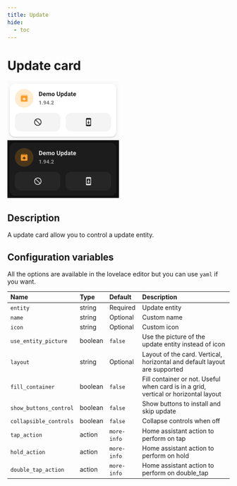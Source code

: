 ```yaml
---
title: Update
hide:
  - toc
---
```


# Update card

![Update light](../assets/images/update-light.png)
![Update dark](../assets/images/update-dark.png)

## Description

A update card allow you to control a update entity.

## Configuration variables

All the options are available in the lovelace editor but you can use `yaml` if you want.

| Name                   | Type    | Default     | Description                                                                         |
| :--------------------- | :------ | :---------- | :---------------------------------------------------------------------------------- |
| `entity`               | string  | Required    | Update entity                                                                       |
| `name`                 | string  | Optional    | Custom name                                                                         |
| `icon`                 | string  | Optional    | Custom icon                                                                         |
| `use_entity_picture`   | boolean | `false`     | Use the picture of the update entity instead of icon                                |
| `layout`               | string  | Optional    | Layout of the card. Vertical, horizontal and default layout are supported           |
| `fill_container`       | boolean | `false`     | Fill container or not. Useful when card is in a grid, vertical or horizontal layout |
| `show_buttons_control` | boolean | `false`     | Show buttons to install and skip update                                             |
| `collapsible_controls` | boolean | `false`     | Collapse controls when off                                                          |
| `tap_action`           | action  | `more-info` | Home assistant action to perform on tap                                             |
| `hold_action`          | action  | `more-info` | Home assistant action to perform on hold                                            |
| `double_tap_action`    | action  | `more-info` | Home assistant action to perform on double_tap                                      |
